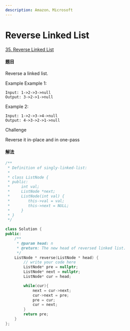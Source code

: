 ```yaml
---
description: Amazon、Microsoft
---
```


# Reverse Linked List

[35. Reverse Linked List](https://www.lintcode.com/problem/reverse-linked-list/?_from=ladder&&fromId=15)

#### 題目

Reverse a linked list.

Example Example 1:

```text
Input: 1->2->3->null
Output: 3->2->1->null
```

Example 2:

```text
Input: 1->2->3->4->null
Output: 4->3->2->1->null
```

Challenge

Reverse it in-place and in one-pass

#### 解法

```cpp
/**
 * Definition of singly-linked-list:
 *
 * class ListNode {
 * public:
 *     int val;
 *     ListNode *next;
 *     ListNode(int val) {
 *        this->val = val;
 *        this->next = NULL;
 *     }
 * }
 */

class Solution {
public:
    /**
     * @param head: n
     * @return: The new head of reversed linked list.
     */
    ListNode * reverse(ListNode * head) {
        // write your code here
        ListNode* pre = nullptr;
        ListNode* next = nullptr;
        ListNode* cur = head;

        while(cur){
            next = cur->next;
            cur->next = pre;
            pre = cur;
            cur = next;
        }
        return pre;
    }
};
```

